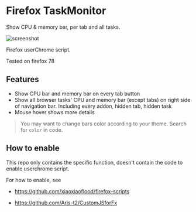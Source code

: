 # Firefox TaskMonitor

Show CPU &amp; memory bar, per tab and all tasks. 

![screenshot](https://s1.ax1x.com/2020/07/18/UcsPLF.jpg)

Firefox userChrome script.

Tested on firefox 78

## Features

- Show CPU bar and memory bar on every tab button
- Show all browser tasks' CPU and memory bar (except tabs) on right side of navigation bar. Including every addon, hidden tab, hidden task
- Mouse hover shows more details

> You may want to change bars color according to your theme. Search for  `color` in code.

## How to enable

This repo only contains the specific function, doesn't contain the code to enable userchrome script.

For how to enable, see

- https://github.com/xiaoxiaoflood/firefox-scripts

- https://github.com/Aris-t2/CustomJSforFx
